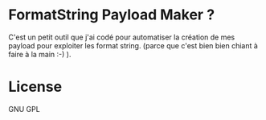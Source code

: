 FormatString Payload Maker ?
============================

C'est un petit outil que j'ai codé pour automatiser la création de mes payload pour exploiter les format string. (parce que c'est bien bien chiant à faire à la main :-) ).

License
============================
GNU GPL